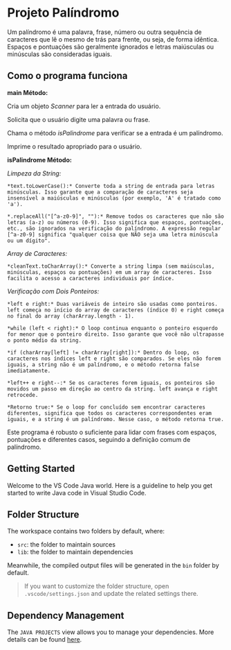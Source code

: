 # Projeto Palíndromo

Um palíndromo é uma palavra, frase, número ou outra sequência de caracteres que lê o mesmo de trás para frente, ou seja, de forma idêntica. Espaços e pontuações são geralmente ignorados e letras maiúsculas ou minúsculas são consideradas iguais.

## Como o programa funciona

**main Método:**

Cria um objeto *Scanner* para ler a entrada do usuário.

Solicita que o usuário digite uma palavra ou frase.

Chama o método *isPalindrome* para verificar se a entrada é um palíndromo.

Imprime o resultado apropriado para o usuário.

**isPalindrome Método:**

*Limpeza da String:*

    *text.toLowerCase():* Converte toda a string de entrada para letras minúsculas. Isso garante que a comparação de caracteres seja insensível a maiúsculas e minúsculas (por exemplo, 'A' é tratado como 'a').

    *.replaceAll("[^a-z0-9]", ""):* Remove todos os caracteres que não são letras (a-z) ou números (0-9). Isso significa que espaços, pontuações, etc., são ignorados na verificação do palíndromo. A expressão regular [^a-z0-9] significa "qualquer coisa que NÃO seja uma letra minúscula ou um dígito".

*Array de Caracteres:*

    *cleanText.toCharArray():* Converte a string limpa (sem maiúsculas, minúsculas, espaços ou pontuações) em um array de caracteres. Isso facilita o acesso a caracteres individuais por índice.

*Verificação com Dois Ponteiros:*

    *left e right:* Duas variáveis de inteiro são usadas como ponteiros. left começa no início do array de caracteres (índice 0) e right começa no final do array (charArray.length - 1).

    *while (left < right):* O loop continua enquanto o ponteiro esquerdo for menor que o ponteiro direito. Isso garante que você não ultrapasse o ponto médio da string.

    *if (charArray[left] != charArray[right]):* Dentro do loop, os caracteres nos índices left e right são comparados. Se eles não forem iguais, a string não é um palíndromo, e o método retorna false imediatamente.

    *left++ e right--:* Se os caracteres forem iguais, os ponteiros são movidos um passo em direção ao centro da string. left avança e right retrocede.
    
    *Retorno true:* Se o loop for concluído sem encontrar caracteres diferentes, significa que todos os caracteres correspondentes eram iguais, e a string é um palíndromo. Nesse caso, o método retorna true.

Este programa é robusto o suficiente para lidar com frases com espaços, pontuações e diferentes casos, seguindo a definição comum de palíndromo.


## Getting Started

Welcome to the VS Code Java world. Here is a guideline to help you get started to write Java code in Visual Studio Code.

## Folder Structure

The workspace contains two folders by default, where:

- `src`: the folder to maintain sources
- `lib`: the folder to maintain dependencies

Meanwhile, the compiled output files will be generated in the `bin` folder by default.

> If you want to customize the folder structure, open `.vscode/settings.json` and update the related settings there.

## Dependency Management

The `JAVA PROJECTS` view allows you to manage your dependencies. More details can be found [here](https://github.com/microsoft/vscode-java-dependency#manage-dependencies).
